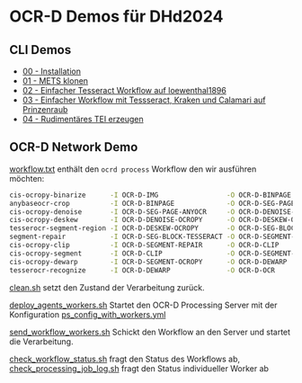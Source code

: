 # OCR-D Demos für DHd2024

## CLI Demos

* [00 - Installation](./cli-demo/00-installation)
* [01 - METS klonen](./cli-demo/01-mets-klonen)
* [02 - Einfacher Tesseract Workflow auf loewenthal1896](./cli-demo/02-tesseract)
* [03 - Einfacher Workflow mit Tessseract, Kraken und Calamari auf Prinzenraub](./cli-demo/03-prinzenraub/)
* [04 - Rudimentäres TEI erzeugen](./cli-demo/04-tei)

## OCR-D Network Demo

[workflow.txt](workflow.txt) enthält den `ocrd process` Workflow den wir ausführen möchten:

```sh
cis-ocropy-binarize      -I OCR-D-IMG                 -O OCR-D-BINPAGE             -P dpi 300
anybaseocr-crop          -I OCR-D-BINPAGE             -O OCR-D-SEG-PAGE-ANYOCR     -P dpi 300
cis-ocropy-denoise       -I OCR-D-SEG-PAGE-ANYOCR     -O OCR-D-DENOISE-OCROPY      -P dpi 300
cis-ocropy-deskew        -I OCR-D-DENOISE-OCROPY      -O OCR-D-DESKEW-OCROPY       -P level-of-operation page
tesserocr-segment-region -I OCR-D-DESKEW-OCROPY       -O OCR-D-SEG-BLOCK-TESSERACT -P dpi 300 -P padding 5.0  -P find_tables false
segment-repair           -I OCR-D-SEG-BLOCK-TESSERACT -O OCR-D-SEGMENT-REPAIR      -P plausibilize true       -P plausibilize_merge_min_overlap 0.7
cis-ocropy-clip          -I OCR-D-SEGMENT-REPAIR      -O OCR-D-CLIP
cis-ocropy-segment       -I OCR-D-CLIP                -O OCR-D-SEGMENT-OCROPY      -P dpi 300
cis-ocropy-dewarp        -I OCR-D-SEGMENT-OCROPY      -O OCR-D-DEWARP
tesserocr-recognize      -I OCR-D-DEWARP              -O OCR-D-OCR                 -P model Fraktur
```

[clean.sh](clean.sh) setzt den Zustand der Verarbeitung zurück.

[deploy_agents_workers.sh](deploy_agents_workers.sh) Startet den OCR-D Processing Server mit der Konfiguration [ps_config_with_workers.yml](ps_config_with_workers.yml)

[send_workflow_workers.sh](send_workflow_workers.sh) Schickt den Workflow an den Server und startet die Verarbeitung.

[check_workflow_status.sh](check_workflow_status.sh) fragt den Status des Workflows ab, [check_processing_job_log.sh](check_processing_job_log.sh) fragt den Status individueller Worker ab
